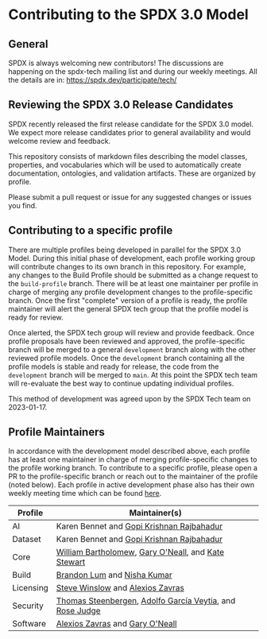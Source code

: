 # Contributing to the SPDX 3.0 Model

## General

SPDX is always welcoming new contributors! The discussions are happening on the spdx-tech mailing list
and during our weekly meetings. All the details are in: https://spdx.dev/participate/tech/

## Reviewing the SPDX 3.0 Release Candidates

SPDX recently released the first release candidate for the SPDX 3.0 model.  
We expect more release candidates prior to general availability and would welcome review and feedback.

This repository consists of markdown files describing the model classes, properties, and vocabularies which will be used to automatically create documentation, ontologies, and validation artifacts.
These are organized by profile.

Please submit a pull request or issue for any suggested changes or issues you find.

## Contributing to a specific profile

There are multiple profiles being developed in parallel for the SPDX 3.0 Model. During this initial phase of development, each profile working group will contribute changes to its own branch in this repository. For example, any changes to the Build Profile should be submitted as a change request to the `build-profile` branch. There will be at least one maintainer per profile in charge of merging any profile development changes to the profile-specific branch. Once the first "complete" version of a profile is ready, the profile maintainer will alert the general SPDX tech group that the profile model is ready for review.

Once alerted, the SPDX tech group will review and provide feedback. Once profile proposals have been reviewed and approved, the profile-specific branch will be merged to a general `development` branch along with the other reviewed profile models. Once the `development` branch containing all the profile models is stable and ready for release, the code from the `development` branch will be merged to `main`. At this point the SPDX tech team will re-evaluate the best way to continue updating individual profiles.

This method of development was agreed upon by the SPDX Tech team on 2023-01-17.

## Profile Maintainers

In accordance with the development model described above, each profile has at least one maintainer in charge of merging profile-specific changes to the profile working branch. To contribute to a specific profile, please open a PR to the profile-specific branch or reach out to the maintainer of the profile (noted below). Each profile in active development phase also has their own weekly meeting time which can be found [here](https://github.com/spdx/meetings#sub-groups-for-specific-topics).

| Profile | Maintainer(s) |
| ----------- | ----------- |
| AI | Karen Bennet and [Gopi Krishnan Rajbahadur](https://github.com/rgopikrishnan91) |
| Dataset | Karen Bennet and [Gopi Krishnan Rajbahadur](https://github.com/rgopikrishnan91) |
| Core | [William Bartholomew](https://github.com/iamwillbar), [Gary O'Neall](https://github.com/goneall), and [Kate Stewart](https://github.com/kestewart) |
| Build | [Brandon Lum](https://github.com/lumjjb) and [Nisha Kumar](https://github.com/nishakm) |
| Licensing | [Steve Winslow](https://github.com/swinslow) and [Alexios Zavras](https://github.com/zvr) |
| Security   | [Thomas Steenbergen](https://github.com/tsteenbe), [Adolfo García Veytia](https://github.com/puerco), and [Rose Judge](https://github.com/rnjudge) |
| Software | [Alexios Zavras](https://github.com/zvr) and [Gary O'Neall](https://github.com/goneall) |
